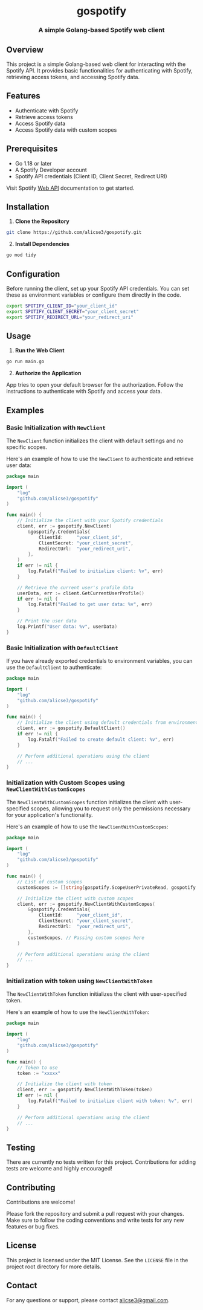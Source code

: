 <h1 align="center">gospotify</h1>
<h3 align="center">A simple Golang-based Spotify web client</h3>

## Overview

This project is a simple Golang-based web client for interacting with the Spotify API. It provides basic functionalities for authenticating with Spotify, retrieving access tokens, and accessing Spotify data.

## Features

- Authenticate with Spotify
- Retrieve access tokens
- Access Spotify data
- Access Spotify data with custom scopes

## Prerequisites

- Go 1.18 or later
- A Spotify Developer account
- Spotify API credentials (Client ID, Client Secret, Redirect URI)

Visit Spotify [Web API](https://developer.spotify.com/documentation/web-api) documentation to get started.

## Installation

1. **Clone the Repository**

```bash
git clone https://github.com/alicse3/gospotify.git
```

2. **Install Dependencies**
```bash
go mod tidy
```

## Configuration

Before running the client, set up your Spotify API credentials. You can set these as environment variables or configure them directly in the code.

```bash
export SPOTIFY_CLIENT_ID="your_client_id"
export SPOTIFY_CLIENT_SECRET="your_client_secret"
export SPOTIFY_REDIRECT_URL="your_redirect_uri"
```

## Usage
1. **Run the Web Client**
```bash
go run main.go
```

2. **Authorize the Application**

App tries to open your default browser for the authorization. Follow the instructions to authenticate with Spotify and access your data.

## Examples

### Basic Initialization with `NewClient`

The `NewClient` function initializes the client with default settings and no specific scopes.

Here's an example of how to use the `NewClient` to authenticate and retrieve user data:
```go
package main

import (
    "log"
    "github.com/alicse3/gospotify"
)

func main() {
	// Initialize the client with your Spotify credentials
	client, err := gospotify.NewClient(
		&gospotify.Credentials{
			ClientId:     "your_client_id",
			ClientSecret: "your_client_secret",
			RedirectUrl:  "your_redirect_uri",
		},
	)
	if err != nil {
		log.Fatalf("Failed to initialize client: %v", err)
	}

	// Retrieve the current user's profile data
	userData, err := client.GetCurrentUserProfile()
	if err != nil {
		log.Fatalf("Failed to get user data: %v", err)
	}

	// Print the user data
	log.Printf("User data: %v", userData)
}
```

### Basic Initialization with `DefaultClient`

If you have already exported credentials to environment variables, you can use the `DefaultClient` to authenticate:

```go
package main

import (
    "log"
    "github.com/alicse3/gospotify"
)

func main() {
	// Initialize the client using default credentials from environment variables
	client, err := gospotify.DefaultClient()
	if err != nil {
		log.Fatalf("Failed to create default client: %v", err)
	}

	// Perform additional operations using the client
	// ...
}
```

### Initialization with Custom Scopes using `NewClientWithCustomScopes`

The `NewClientWithCustomScopes` function initializes the client with user-specified scopes, allowing you to request only the permissions necessary for your application's functionality.

Here's an example of how to use the `NewClientWithCustomScopes`:
```go
package main

import (
    "log"
    "github.com/alicse3/gospotify"
)

func main() {
	// List of custom scopes
	customScopes := []string{gospotify.ScopeUserPrivateRead, gospotify.ScopeUserReadEmail}

	// Initialize the client with custom scopes
	client, err := gospotify.NewClientWithCustomScopes(
		&gospotify.Credentials{
			ClientId:     "your_client_id",
			ClientSecret: "your_client_secret",
			RedirectUrl:  "your_redirect_uri",
		},
        customScopes, // Passing custom scopes here
	)

	// Perform additional operations using the client
	// ...
}
```

### Initialization with token using `NewClientWithToken`

The `NewClientWithToken` function initializes the client with user-specified token.

Here's an example of how to use the `NewClientWithToken`:
```go
package main

import (
    "log"
    "github.com/alicse3/gospotify"
)

func main() {
	// Token to use
	token := "xxxxx"

	// Initialize the client with token
	client, err := gospotify.NewClientWithToken(token)
	if err != nil {
		log.Fatalf("Failed to initialize client with token: %v", err)
	}

	// Perform additional operations using the client
	// ...
}
```

## Testing
There are currently no tests written for this project. Contributions for adding tests are welcome and highly encouraged!

## Contributing
Contributions are welcome!

Please fork the repository and submit a pull request with your changes. Make sure to follow the coding conventions and write tests for any new features or bug fixes.

## License
This project is licensed under the MIT License. See the `LICENSE` file in the project root directory for more details.

## Contact
For any questions or support, please contact alicse3@gmail.com.
